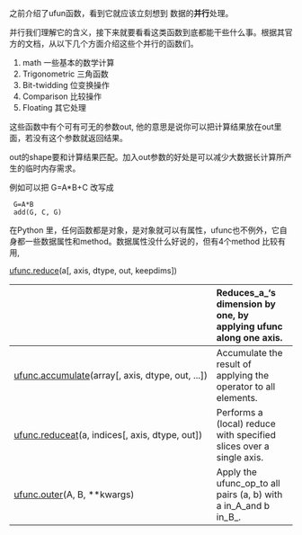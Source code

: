 之前介绍了ufun函数，看到它就应该立刻想到 数据的**并行**处理。

并行我们理解它的含义，接下来就要看看这类函数到底都能干些什么事。根据其官方的文档，从以下几个方面介绍这些个并行的函数们。

1. math 一些基本的数学计算
2. Trigonometric 三角函数
3. Bit-twidding 位变换操作
4. Comparison 比较操作
5. Floating 其它处理

这些函数中有个可有可无的参数out, 他的意思是说你可以把计算结果放在out里面，若没有这个参数就返回结果。

out的shape要和计算结果匹配。加入out参数的好处是可以减少大数据长计算所产生的临时内存需求。

例如可以把 G=A\*B+C 改写成

```
 G=A*B
 add(G, C, G)
```

在Python 里，任何函数都是对象，是对象就可以有属性，ufunc也不例外，它自身都一些数据属性和method。数据属性没什么好说的，但有4个method 比较有用, 

[ufunc.reduce](https://docs.scipy.org/doc/numpy/reference/generated/numpy.ufunc.reduce.html#numpy.ufunc.reduce)\(a\[, axis, dtype, out, keepdims\]\)

|  | Reduces_a_‘s dimension by one, by applying ufunc along one axis. |
| :--- | :--- |
| [ufunc.accumulate](https://docs.scipy.org/doc/numpy/reference/generated/numpy.ufunc.accumulate.html#numpy.ufunc.accumulate)\(array\[, axis, dtype, out, ...\]\) | Accumulate the result of applying the operator to all elements. |
| [ufunc.reduceat](https://docs.scipy.org/doc/numpy/reference/generated/numpy.ufunc.reduceat.html#numpy.ufunc.reduceat)\(a, indices\[, axis, dtype, out\]\) | Performs a \(local\) reduce with specified slices over a single axis. |
| [ufunc.outer](https://docs.scipy.org/doc/numpy/reference/generated/numpy.ufunc.outer.html#numpy.ufunc.outer)\(A, B, \*\*kwargs\) | Apply the ufunc_op_to all pairs \(a, b\) with a in_A_and b in_B_. |



